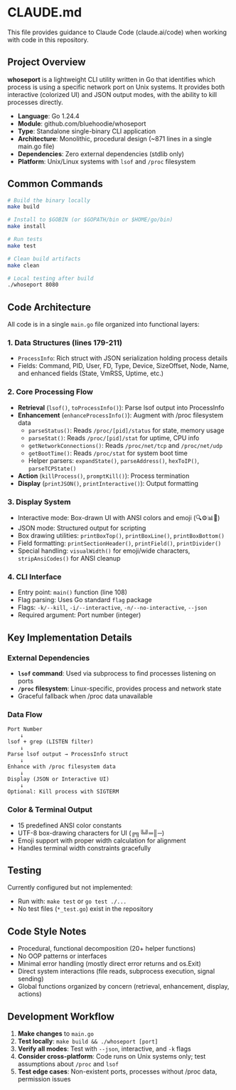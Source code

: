 # CLAUDE.md

This file provides guidance to Claude Code (claude.ai/code) when working with code in this repository.

## Project Overview

**whoseport** is a lightweight CLI utility written in Go that identifies which process is using a specific network port on Unix systems. It provides both interactive (colorized UI) and JSON output modes, with the ability to kill processes directly.

- **Language**: Go 1.24.4
- **Module**: github.com/bluehoodie/whoseport
- **Type**: Standalone single-binary CLI application
- **Architecture**: Monolithic, procedural design (~871 lines in a single main.go file)
- **Dependencies**: Zero external dependencies (stdlib only)
- **Platform**: Unix/Linux systems with `lsof` and `/proc` filesystem

## Common Commands

```bash
# Build the binary locally
make build

# Install to $GOBIN (or $GOPATH/bin or $HOME/go/bin)
make install

# Run tests
make test

# Clean build artifacts
make clean

# Local testing after build
./whoseport 8080
```

## Code Architecture

All code is in a single `main.go` file organized into functional layers:

### 1. **Data Structures** (lines 179-211)
- `ProcessInfo`: Rich struct with JSON serialization holding process details
- Fields: Command, PID, User, FD, Type, Device, SizeOffset, Node, Name, and enhanced fields (State, VmRSS, Uptime, etc.)

### 2. **Core Processing Flow**
- **Retrieval** (`lsof()`, `toProcessInfo()`): Parse lsof output into ProcessInfo
- **Enhancement** (`enhanceProcessInfo()`): Augment with /proc filesystem data
  - `parseStatus()`: Reads `/proc/[pid]/status` for state, memory usage
  - `parseStat()`: Reads `/proc/[pid]/stat` for uptime, CPU info
  - `getNetworkConnections()`: Reads `/proc/net/tcp` and `/proc/net/udp`
  - `getBootTime()`: Reads `/proc/stat` for system boot time
  - Helper parsers: `expandState()`, `parseAddress()`, `hexToIP()`, `parseTCPState()`
- **Action** (`killProcess()`, `promptKill()`): Process termination
- **Display** (`printJSON()`, `printInteractive()`): Output formatting

### 3. **Display System**
- Interactive mode: Box-drawn UI with ANSI colors and emoji (🔍⚙️📊💾)
- JSON mode: Structured output for scripting
- Box drawing utilities: `printBoxTop()`, `printBoxLine()`, `printBoxBottom()`
- Field formatting: `printSectionHeader()`, `printField()`, `printDivider()`
- Special handling: `visualWidth()` for emoji/wide characters, `stripAnsiCodes()` for ANSI cleanup

### 4. **CLI Interface**
- Entry point: `main()` function (line 108)
- Flag parsing: Uses Go standard `flag` package
- Flags: `-k/--kill`, `-i/--interactive`, `-n/--no-interactive`, `--json`
- Required argument: Port number (integer)

## Key Implementation Details

### External Dependencies
- **`lsof` command**: Used via subprocess to find processes listening on ports
- **`/proc` filesystem**: Linux-specific, provides process and network state
- Graceful fallback when /proc data unavailable

### Data Flow
```
Port Number
    ↓
lsof + grep (LISTEN filter)
    ↓
Parse lsof output → ProcessInfo struct
    ↓
Enhance with /proc filesystem data
    ↓
Display (JSON or Interactive UI)
    ↓
Optional: Kill process with SIGTERM
```

### Color & Terminal Output
- 15 predefined ANSI color constants
- UTF-8 box-drawing characters for UI (╔╗╚╝═║─)
- Emoji support with proper width calculation for alignment
- Handles terminal width constraints gracefully

## Testing

Currently configured but not implemented:
- Run with: `make test` or `go test ./...`
- No test files (`*_test.go`) exist in the repository

## Code Style Notes

- Procedural, functional decomposition (20+ helper functions)
- No OOP patterns or interfaces
- Minimal error handling (mostly direct error returns and os.Exit)
- Direct system interactions (file reads, subprocess execution, signal sending)
- Global functions organized by concern (retrieval, enhancement, display, actions)

## Development Workflow

1. **Make changes** to `main.go`
2. **Test locally**: `make build && ./whoseport [port]`
3. **Verify all modes**: Test with `--json`, interactive, and `-k` flags
4. **Consider cross-platform**: Code runs on Unix systems only; test assumptions about `/proc` and `lsof`
5. **Test edge cases**: Non-existent ports, processes without /proc data, permission issues
